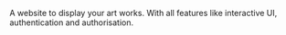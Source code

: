 A website to display your art works. With all features like interactive UI, authentication and authorisation.
